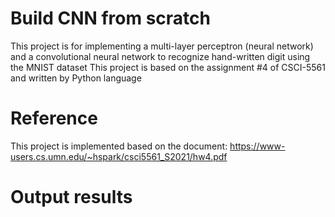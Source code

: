 # Build CNN from scratch
This project is for implementing a multi-layer perceptron (neural network) and a convolutional neural network to recognize hand-written digit using the MNIST dataset
This project is based on the assignment #4 of CSCI-5561 and written by Python language

# Reference
This project is implemented based on the document: https://www-users.cs.umn.edu/~hspark/csci5561_S2021/hw4.pdf

# Output results
